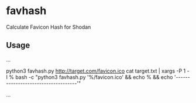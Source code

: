 # favhash
 Calculate Favicon Hash for Shodan

## Usage
...

python3 favhash.py http://target.com/favicon.ico
cat target.txt | xargs -P 1 -I % bash -c "python3 favhash.py '%/favicon.ico' && echo % && echo '------------------------------------'"

...
